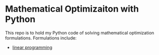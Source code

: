 # Mathematical Optimizaiton with Python

This repo is to hold my Python code of solving mathematical optimization formulations. Formulations include:
- [linear programming](./LP_final.ipynb)

